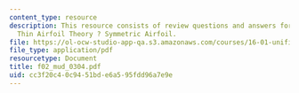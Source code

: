 ```yaml
---
content_type: resource
description: This resource consists of review questions and answers for lecture on
  Thin Airfoil Theory ? Symmetric Airfoil.
file: https://ol-ocw-studio-app-qa.s3.amazonaws.com/courses/16-01-unified-engineering-i-ii-iii-iv-fall-2005-spring-2006/cc3f20c40c9451bde6a595fdd96a7e9e_f02_mud_0304.pdf
file_type: application/pdf
resourcetype: Document
title: f02_mud_0304.pdf
uid: cc3f20c4-0c94-51bd-e6a5-95fdd96a7e9e
---
```

